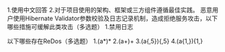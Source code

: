 1.使用中文回答
2.对于项目使用的架构、框架或三方组件遵循最佳实践。
恶意用户使用Hibernate Validator参数校验及日志记录机制，造成拒绝服务攻击，以下哪些措施可缓解此类攻击（多选题）
1.禁用日志

以下哪些存在ReDos（多选题）
1.(a*)*
2.(a+)+
3.(a{,5}){,5} 
4.(a{1,}){1,}